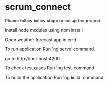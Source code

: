 # scrum_connect

Please follow below steps to set up the project

Install node modules using npm install

Open weather-forecast app in cmd.

To run application
  Run 'ng serve' command.

  go to http://localhost:4200

To check test cases
  Run 'ng test' command

To build the application
  Run 'ng build' command
